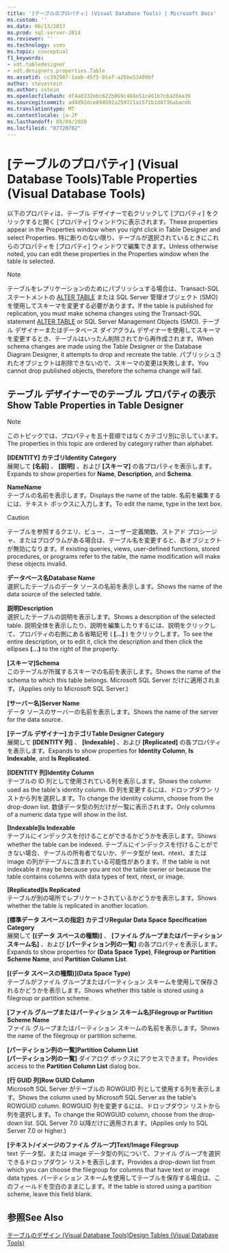 ```yaml
---
title: '[テーブルのプロパティ] (Visual Database Tools) | Microsoft Docs'
ms.custom: ''
ms.date: 06/13/2017
ms.prod: sql-server-2014
ms.reviewer: ''
ms.technology: ssms
ms.topic: conceptual
f1_keywords:
- vdt.tabledesigner
- vdt.designers.properties.Table
ms.assetid: cc392987-1aab-45f5-b5af-a26be53409bf
author: stevestein
ms.author: sstein
ms.openlocfilehash: df4a0332ebc622b069c468e51c461b7cba20aa36
ms.sourcegitcommit: ad4d92dce894592a259721a1571b1d8736abacdb
ms.translationtype: MT
ms.contentlocale: ja-JP
ms.lasthandoff: 08/04/2020
ms.locfileid: "87720702"
---
```

# <a name="table-properties-visual-database-tools"></a><span data-ttu-id="95f3d-102">[テーブルのプロパティ] \(Visual Database Tools)</span><span class="sxs-lookup"><span data-stu-id="95f3d-102">Table Properties (Visual Database Tools)</span></span>
  <span data-ttu-id="95f3d-103">以下のプロパティは、テーブル デザイナーで右クリックして [プロパティ] をクリックすると開く [プロパティ] ウィンドウに表示されます。</span><span class="sxs-lookup"><span data-stu-id="95f3d-103">These properties appear in the Properties window when you right click in Table Designer and select Properties.</span></span> <span data-ttu-id="95f3d-104">特に断りのない限り、テーブルが選択されているときにこれらのプロパティを [プロパティ] ウィンドウで編集できます。</span><span class="sxs-lookup"><span data-stu-id="95f3d-104">Unless otherwise noted, you can edit these properties in the Properties window when the table is selected.</span></span>  
  
> [!NOTE]  
>  <span data-ttu-id="95f3d-105">テーブルをレプリケーションのためにパブリッシュする場合は、Transact-SQL ステートメントの [ALTER TABLE](/sql/t-sql/statements/alter-table-transact-sql) または SQL Server 管理オブジェクト (SMO) を使用してスキーマを変更する必要があります。</span><span class="sxs-lookup"><span data-stu-id="95f3d-105">If the table is published for replication, you must make schema changes using the Transact-SQL statement [ALTER TABLE](/sql/t-sql/statements/alter-table-transact-sql) or SQL Server Management Objects (SMO).</span></span> <span data-ttu-id="95f3d-106">テーブル デザイナーまたはデータベース ダイアグラム デザイナーを使用してスキーマを変更するとき、テーブルはいったん削除されてから再作成されます。</span><span class="sxs-lookup"><span data-stu-id="95f3d-106">When schema changes are made using the Table Designer or the Database Diagram Designer, it attempts to drop and recreate the table.</span></span> <span data-ttu-id="95f3d-107">パブリッシュされたオブジェクトは削除できないので、スキーマの変更は失敗します。</span><span class="sxs-lookup"><span data-stu-id="95f3d-107">You cannot drop published objects, therefore the schema change will fail.</span></span>  
  
## <a name="show-table-properties-in-table-designer"></a><span data-ttu-id="95f3d-108">テーブル デザイナーでのテーブル プロパティの表示</span><span class="sxs-lookup"><span data-stu-id="95f3d-108">Show Table Properties in Table Designer</span></span>  
  
> [!NOTE]  
>  <span data-ttu-id="95f3d-109">このトピックでは、プロパティを五十音順ではなくカテゴリ別に示しています。</span><span class="sxs-lookup"><span data-stu-id="95f3d-109">The properties in this topic are ordered by category rather than alphabet.</span></span>  
  
 <span data-ttu-id="95f3d-110">**[IDENTITY] カテゴリ**</span><span class="sxs-lookup"><span data-stu-id="95f3d-110">**Identity Category**</span></span>  
 <span data-ttu-id="95f3d-111">展開して **[名前]** 、 **[説明]** 、および **[スキーマ]** の各プロパティを表示します。</span><span class="sxs-lookup"><span data-stu-id="95f3d-111">Expands to show properties for **Name**, **Description**, and **Schema**.</span></span>  
  
 <span data-ttu-id="95f3d-112">**Name**</span><span class="sxs-lookup"><span data-stu-id="95f3d-112">**Name**</span></span>  
 <span data-ttu-id="95f3d-113">テーブルの名前を表示します。</span><span class="sxs-lookup"><span data-stu-id="95f3d-113">Displays the name of the table.</span></span> <span data-ttu-id="95f3d-114">名前を編集するには、テキスト ボックスに入力します。</span><span class="sxs-lookup"><span data-stu-id="95f3d-114">To edit the name, type in the text box.</span></span>  
  
> [!CAUTION]  
>  <span data-ttu-id="95f3d-115">テーブルを参照するクエリ、ビュー、ユーザー定義関数、ストアド プロシージャ、またはプログラムがある場合は、テーブル名を変更すると、各オブジェクトが無効になります。</span><span class="sxs-lookup"><span data-stu-id="95f3d-115">If existing queries, views, user-defined functions, stored procedures, or programs refer to the table, the name modification will make these objects invalid.</span></span>  
  
 <span data-ttu-id="95f3d-116">**データベース名**</span><span class="sxs-lookup"><span data-stu-id="95f3d-116">**Database Name**</span></span>  
 <span data-ttu-id="95f3d-117">選択したテーブルのデータ ソースの名前を表示します。</span><span class="sxs-lookup"><span data-stu-id="95f3d-117">Shows the name of the data source of the selected table.</span></span>  
  
 <span data-ttu-id="95f3d-118">**説明**</span><span class="sxs-lookup"><span data-stu-id="95f3d-118">**Description**</span></span>  
 <span data-ttu-id="95f3d-119">選択したテーブルの説明を表示します。</span><span class="sxs-lookup"><span data-stu-id="95f3d-119">Shows a description of the selected table.</span></span> <span data-ttu-id="95f3d-120">説明全体を表示したり、説明を編集したりするには、説明をクリックして、プロパティの右側にある省略記号 ( **[...]** ) をクリックします。</span><span class="sxs-lookup"><span data-stu-id="95f3d-120">To see the entire description, or to edit it, click the description and then click the ellipses **(...)** to the right of the property.</span></span>  
  
 <span data-ttu-id="95f3d-121">**[スキーマ]**</span><span class="sxs-lookup"><span data-stu-id="95f3d-121">**Schema**</span></span>  
 <span data-ttu-id="95f3d-122">このテーブルが所属するスキーマの名前を表示します。</span><span class="sxs-lookup"><span data-stu-id="95f3d-122">Shows the name of the schema to which this table belongs.</span></span> <span data-ttu-id="95f3d-123">Microsoft SQL Server だけに適用されます。</span><span class="sxs-lookup"><span data-stu-id="95f3d-123">(Applies only to Microsoft SQL Server.)</span></span>  
  
 <span data-ttu-id="95f3d-124">**[サーバー名]**</span><span class="sxs-lookup"><span data-stu-id="95f3d-124">**Server Name**</span></span>  
 <span data-ttu-id="95f3d-125">データ ソースのサーバーの名前を表示します。</span><span class="sxs-lookup"><span data-stu-id="95f3d-125">Shows the name of the server for the data source.</span></span>  
  
 <span data-ttu-id="95f3d-126">**[テーブル デザイナー] カテゴリ**</span><span class="sxs-lookup"><span data-stu-id="95f3d-126">**Table Designer Category**</span></span>  
 <span data-ttu-id="95f3d-127">展開して **[IDENTITY 列]** 、 **[Indexable]** 、および **[Replicated]** の各プロパティを表示します。</span><span class="sxs-lookup"><span data-stu-id="95f3d-127">Expands to show properties for **Identity Column**, **Is Indexable**, and **Is Replicated**.</span></span>  
  
 <span data-ttu-id="95f3d-128">**[IDENTITY 列]**</span><span class="sxs-lookup"><span data-stu-id="95f3d-128">**Identity Column**</span></span>  
 <span data-ttu-id="95f3d-129">テーブルの ID 列として使用されている列を表示します。</span><span class="sxs-lookup"><span data-stu-id="95f3d-129">Shows the column used as the table's identity column.</span></span> <span data-ttu-id="95f3d-130">ID 列を変更するには、ドロップダウン リストから列を選択します。</span><span class="sxs-lookup"><span data-stu-id="95f3d-130">To change the identity column, choose from the drop-down list.</span></span> <span data-ttu-id="95f3d-131">数値データ型の列だけが一覧に表示されます。</span><span class="sxs-lookup"><span data-stu-id="95f3d-131">Only columns of a numeric data type will show in the list.</span></span>  
  
 <span data-ttu-id="95f3d-132">**[Indexable]**</span><span class="sxs-lookup"><span data-stu-id="95f3d-132">**Is Indexable**</span></span>  
 <span data-ttu-id="95f3d-133">テーブルにインデックスを付けることができるかどうかを表示します。</span><span class="sxs-lookup"><span data-stu-id="95f3d-133">Shows whether the table can be indexed.</span></span> <span data-ttu-id="95f3d-134">テーブルにインデックスを付けることができない場合、テーブルの所有者でないか、データ型が text、ntext、または image の列がテーブルに含まれている可能性があります。</span><span class="sxs-lookup"><span data-stu-id="95f3d-134">If the table is not indexable it may be because you are not the table owner or because the table contains columns with data types of text, ntext, or image.</span></span>  
  
 <span data-ttu-id="95f3d-135">**[Replicated]**</span><span class="sxs-lookup"><span data-stu-id="95f3d-135">**Is Replicated**</span></span>  
 <span data-ttu-id="95f3d-136">テーブルが別の場所でレプリケートされているかどうかを表示します。</span><span class="sxs-lookup"><span data-stu-id="95f3d-136">Shows whether the table is replicated in another location.</span></span>  
  
 <span data-ttu-id="95f3d-137">**[標準データ スペースの指定] カテゴリ**</span><span class="sxs-lookup"><span data-stu-id="95f3d-137">**Regular Data Space Specification Category**</span></span>  
 <span data-ttu-id="95f3d-138">展開して **[(データ スペースの種類)]** 、 **[ファイル グループまたはパーティション スキーム名]** 、および **[パーティション列の一覧]** の各プロパティを表示します。</span><span class="sxs-lookup"><span data-stu-id="95f3d-138">Expands to show properties for **(Data Space Type)**, **Filegroup or Partition Scheme Name**, and **Partition Column List**.</span></span>  
  
 <span data-ttu-id="95f3d-139">**[(データ スペースの種類)]**</span><span class="sxs-lookup"><span data-stu-id="95f3d-139">**(Data Space Type)**</span></span>  
 <span data-ttu-id="95f3d-140">テーブルがファイル グループまたはパーティション スキームを使用して保存されるかどうかを表示します。</span><span class="sxs-lookup"><span data-stu-id="95f3d-140">Shows whether this table is stored using a filegroup or partition scheme.</span></span>  
  
 <span data-ttu-id="95f3d-141">**[ファイル グループまたはパーティション スキーム名]**</span><span class="sxs-lookup"><span data-stu-id="95f3d-141">**Filegroup or Partition Scheme Name**</span></span>  
 <span data-ttu-id="95f3d-142">ファイル グループまたはパーティション スキームの名前を表示します。</span><span class="sxs-lookup"><span data-stu-id="95f3d-142">Shows the name of the filegroup or partition scheme.</span></span>  
  
 <span data-ttu-id="95f3d-143">**[パーティション列の一覧]**</span><span class="sxs-lookup"><span data-stu-id="95f3d-143">**Partition Column List**</span></span>  
 <span data-ttu-id="95f3d-144">**[パーティション列の一覧]** ダイアログ ボックスにアクセスできます。</span><span class="sxs-lookup"><span data-stu-id="95f3d-144">Provides access to the **Partition Column List** dialog box.</span></span>  
  
 <span data-ttu-id="95f3d-145">**[行 GUID 列]**</span><span class="sxs-lookup"><span data-stu-id="95f3d-145">**Row GUID Column**</span></span>  
 <span data-ttu-id="95f3d-146">Microsoft SQL Server がテーブルの ROWGUID 列として使用する列を表示します。</span><span class="sxs-lookup"><span data-stu-id="95f3d-146">Shows the column used by Microsoft SQL Server as the table's ROWGUID column.</span></span> <span data-ttu-id="95f3d-147">ROWGUID 列を変更するには、ドロップダウン リストから列を選択します。</span><span class="sxs-lookup"><span data-stu-id="95f3d-147">To change the ROWGUID column, choose from the drop-down list.</span></span> <span data-ttu-id="95f3d-148">SQL Server 7.0 以降だけに適用されます。</span><span class="sxs-lookup"><span data-stu-id="95f3d-148">(Applies only to SQL Server 7.0 or higher.)</span></span>  
  
 <span data-ttu-id="95f3d-149">**[テキスト/イメージのファイル グループ]**</span><span class="sxs-lookup"><span data-stu-id="95f3d-149">**Text/Image Filegroup**</span></span>  
 <span data-ttu-id="95f3d-150">text データ型、または image データ型の列について、ファイル グループを選択できるドロップダウン リストを表示します。</span><span class="sxs-lookup"><span data-stu-id="95f3d-150">Provides a drop-down list from which you can choose the filegroup for columns that have text or image data types.</span></span> <span data-ttu-id="95f3d-151">パーティション スキームを使用してテーブルを保存する場合は、このフィールドを空白のままにします。</span><span class="sxs-lookup"><span data-stu-id="95f3d-151">If the table is stored using a partition scheme, leave this field blank.</span></span>  
  
## <a name="see-also"></a><span data-ttu-id="95f3d-152">参照</span><span class="sxs-lookup"><span data-stu-id="95f3d-152">See Also</span></span>  
 [<span data-ttu-id="95f3d-153">テーブルのデザイン (Visual Database Tools)</span><span class="sxs-lookup"><span data-stu-id="95f3d-153">Design Tables &#40;Visual Database Tools&#41;</span></span>](visual-database-tools.md)  
  
  
